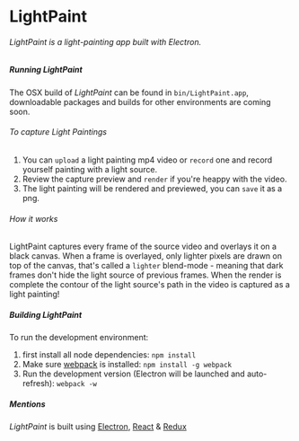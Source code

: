 # LightPaint
###### *LightPaint* is a light-painting app built with Electron.

##### Running LightPaint
The OSX build of *LightPaint* can be found in `bin/LightPaint.app`, 
downloadable packages and builds for other environments are coming soon.

###### To capture Light Paintings

1. You can `upload` a light painting mp4 video or `record` one and record yourself painting with a light source.
2. Review the capture preview and `render` if you're heappy with the video.
3. The light painting will be rendered and previewed, you can `save` it as a png.

###### How it works

LightPaint captures every frame of the source video and overlays it on a black canvas.
When a frame is overlayed, only lighter pixels are drawn on top of the canvas, that's 
called a `lighter` blend-mode - meaning that dark frames don't hide the light source of previous frames. 
When the render is complete the contour of the light source's path in the video is captured as a light painting!

##### Building LightPaint
To run the development environment:

1. first install all node dependencies: `npm install`
2. Make sure [webpack](webpack.github.io) is installed: `npm install -g webpack`
3. Run the development version (Electron will be launched and auto-refresh): `webpack -w`

##### Mentions
*LightPaint* is built using [Electron](https://github.com/atom/electron), [React](https://github.com/facebook/react) & [Redux](https://github.com/rackt/redux)
